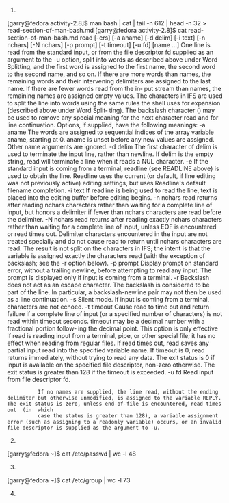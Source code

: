 1.
[garry@fedora activity-2.8]$ man bash | cat | tail -n 612 | head -n 32 > read-section-of-man-bash.md
[garry@fedora activity-2.8]$ cat read-section-of-man-bash.md 
       read [-ers] [-a aname] [-d delim] [-i text] [-n nchars] [-N nchars] [-p prompt] [-t timeout] [-u fd] [name ...]
              One  line  is read from the standard input, or from the file descriptor fd supplied as an argument to the -u option, split into words as described above under Word Splitting, and the first word is assigned to the first
              name, the second word to the second name, and so on.  If there are more words than names, the remaining words and their intervening delimiters are assigned to the last name.  If there are fewer words read from the  in‐
              put  stream  than  names, the remaining names are assigned empty values.  The characters in IFS are used to split the line into words using the same rules the shell uses for expansion (described above under Word Split‐
              ting).  The backslash character (\) may be used to remove any special meaning for the next character read and for line continuation.  Options, if supplied, have the following meanings:
              -a aname
                     The words are assigned to sequential indices of the array variable aname, starting at 0.  aname is unset before any new values are assigned.  Other name arguments are ignored.
              -d delim
                     The first character of delim is used to terminate the input line, rather than newline.  If delim is the empty string, read will terminate a line when it reads a NUL character.
              -e     If the standard input is coming from a terminal, readline (see READLINE above) is used to obtain the line.  Readline uses the current (or default, if line editing was not previously active) editing settings, but
                     uses Readline's default filename completion.
              -i text
                     If readline is being used to read the line, text is placed into the editing buffer before editing begins.
              -n nchars
                     read returns after reading nchars characters rather than waiting for a complete line of input, but honors a delimiter if fewer than nchars characters are read before the delimiter.
              -N nchars
                     read  returns after reading exactly nchars characters rather than waiting for a complete line of input, unless EOF is encountered or read times out.  Delimiter characters encountered in the input are not treated
                     specially and do not cause read to return until nchars characters are read.  The result is not split on the characters in IFS; the intent is that the variable is assigned exactly the characters  read  (with  the
                     exception of backslash; see the -r option below).
              -p prompt
                     Display prompt on standard error, without a trailing newline, before attempting to read any input.  The prompt is displayed only if input is coming from a terminal.
              -r     Backslash does not act as an escape character.  The backslash is considered to be part of the line.  In particular, a backslash-newline pair may not then be used as a line continuation.
              -s     Silent mode.  If input is coming from a terminal, characters are not echoed.
              -t timeout
                     Cause  read to time out and return failure if a complete line of input (or a specified number of characters) is not read within timeout seconds.  timeout may be a decimal number with a fractional portion follow‐
                     ing the decimal point.  This option is only effective if read is reading input from a terminal, pipe, or other special file; it has no effect when reading from regular files.  If read times out, read  saves  any
                     partial  input  read  into  the specified variable name.  If timeout is 0, read returns immediately, without trying to read any data.  The exit status is 0 if input is available on the specified file descriptor,
                     non-zero otherwise.  The exit status is greater than 128 if the timeout is exceeded.
              -u fd  Read input from file descriptor fd.

              If no names are supplied, the line read, without the ending delimiter but otherwise unmodified, is assigned to the variable REPLY.  The exit status is zero, unless end-of-file is encountered, read times out  (in  which
              case the status is greater than 128), a variable assignment error (such as assigning to a readonly variable) occurs, or an invalid file descriptor is supplied as the argument to -u.

2.

[garry@fedora ~]$ cat /etc/passwd | wc -l
48



3.

[garry@fedora ~]$ cat /etc/group | wc -l
73


4.
